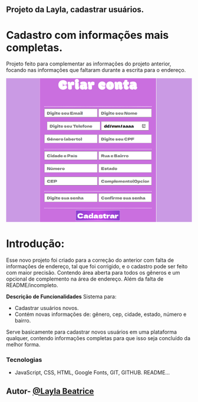 ## Projeto da Layla, cadastrar usuários.
# Cadastro com informações mais completas.

Projeto feito para complementar as informações do projeto anterior, focando nas informações que faltaram durante a escrita para o endereço.

![Imagem do projeto](img/printcadast.png)

# Introdução: 

Esse novo projeto foi criado para a correção do anterior com falta de informações de endereço, tal que foi corrigido, e o cadastro pode ser feito com maior precisão. Contendo área aberta para todos os gêneros e um opcional de complemento na área de endereço. Além da falta de README/incompleto.

**Descrição de Funcionalidades**
Sistema para:
* Cadastrar usuários novos.
* Contém novas informações de: gênero, cep, cidade, estado, número e bairro.

Serve basicamente para cadastrar novos usuários em uma plataforma qualquer, contendo informações completas para que isso seja concluído da melhor forma.

### Tecnologias
* JavaScript, CSS, HTML, Google Fonts, GIT, GITHUB. README...

## Autor- [@Layla Beatrice](https://www.github.com/laylabtrice) 

